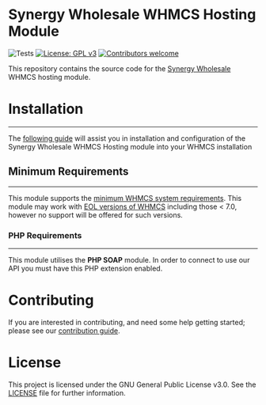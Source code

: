 # Synergy Wholesale WHMCS Hosting Module

![Tests](https://github.com/synergywholesale/whmcs-hosting-module/workflows/Tests/badge.svg?branch=master&event=push)
[![License: GPL v3](https://img.shields.io/badge/License-GPLv3-blue.svg)](LICENSE)
[![Contributors welcome](https://img.shields.io/badge/Contributors-welcome-brightgreen.svg)](https://github.com/synergywholesale/whmcs-hosting-module/blob/master/CONTRIBUTING.md)

This repository contains the source code for the [Synergy Wholesale](https://synergywholesale.com/) WHMCS hosting module.

# Installation
---
The [following guide](https://synergywholesale.com/faq/article/installing-the-whmcs-hosting-module/) will assist you in installation and configuration of the Synergy Wholesale WHMCS Hosting module into your WHMCS installation

## Minimum Requirements
---
This module supports the [minimum WHMCS system requirements](https://docs.whmcs.com/System_Requirements). This module may work with [EOL versions of WHMCS](https://docs.whmcs.com/Long_Term_Support#WHMCS_Version_.26_LTS_Schedule) including those < 7.0, however no support will be offered for such versions.

### PHP Requirements
---
This module utilises the **PHP SOAP** module. In order to connect to use our API you must have this PHP extension enabled.
  

# Contributing
If you are interested in contributing, and need some help getting started; please see our [contribution guide](CONTRIBUTING.md).

# License
This project is licensed under the GNU General Public License v3.0. See the [LICENSE](LICENSE) file for further information.
